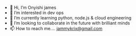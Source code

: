 - 👋 Hi, I’m Onyishi james
- 👀 I’m interested in dev ops
- 🌱 I’m currently learning python, node.js & cloud engineering
- 💞️ I’m looking to collaborate in the future with brilliant minds
- 📫 How to reach me.... jammykrix@gmail.com

<!---
jamido1/jamido1 is a ✨ special ✨ repository because its `README.md` (this file) appears on your GitHub profile.
You can click the Preview link to take a look at your changes.
--->
